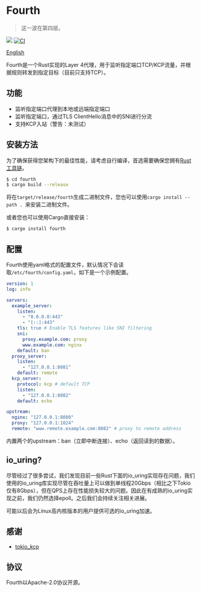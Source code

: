 # Fourth

> 这一波在第四层。

[![](https://img.shields.io/crates/v/fourth)](https://crates.io/crates/fourth) [![CI](https://img.shields.io/github/workflow/status/kernelerr/fourth/Rust)](https://github.com/KernelErr/fourth/actions/workflows/rust.yml)

[English](/README-EN.md)

Fourth是一个Rust实现的Layer 4代理，用于监听指定端口TCP/KCP流量，并根据规则转发到指定目标（目前只支持TCP）。

## 功能

- 监听指定端口代理到本地或远端指定端口
- 监听指定端口，通过TLS ClientHello消息中的SNI进行分流
- 支持KCP入站（警告：未测试）

## 安装方法

为了确保获得您架构下的最佳性能，请考虑自行编译，首选需要确保您拥有[Rust工具链](https://rustup.rs/)。

```bash
$ cd fourth
$ cargo build --release
```

将在`target/release/fourth`生成二进制文件，您也可以使用`cargo install --path . `来安装二进制文件。

或者您也可以使用Cargo直接安装：

```bash
$ cargo install fourth
```

## 配置

Fourth使用yaml格式的配置文件，默认情况下会读取`/etc/fourth/config.yaml`，如下是一个示例配置。

```yaml
version: 1
log: info

servers:
  example_server:
    listen:
      - "0.0.0.0:443"
      - "[::]:443"
    tls: true # Enable TLS features like SNI filtering
    sni:
      proxy.example.com: proxy
      www.example.com: nginx
    default: ban
  proxy_server:
    listen:
      - "127.0.0.1:8081"
    default: remote
  kcp_server:
    protocol: kcp # default TCP
    listen:
      - "127.0.0.1:8082"
    default: echo

upstream:
  nginx: "127.0.0.1:8080"
  proxy: "127.0.0.1:1024"
  remote: "www.remote.example.com:8082" # proxy to remote address
```

内置两个的upstream：ban（立即中断连接）、echo（返回读到的数据）。

## io_uring?

尽管经过了很多尝试，我们发现目前一些Rust下面的io_uring实现存在问题，我们使用的io_uring库实现尽管在吞吐量上可以做到单线程20Gbps（相比之下Tokio仅有8Gbps），但在QPS上存在性能损失较大的问题。因此在有成熟的io_uring实现之前，我们仍然选择epoll。之后我们会持续关注相关进展。

可能以后会为Linux高内核版本的用户提供可选的io_uring加速。

## 感谢

- [tokio_kcp](https://github.com/Matrix-Zhang/tokio_kcp)

## 协议

Fourth以Apache-2.0协议开源。

